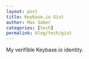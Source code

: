 ```yaml
---
layout: post
title: Keybase.io Gist
author: Max Saber
categories: [tech]
permalink: blog/tech/gist
---
```


My verifible Keybase.io identity.

<!--more-->

<div id="gist">
<script src="https://gist.github.com/maxsaber/2379fb8c2298ddf373720cd003820d40.js"></script>
</div>